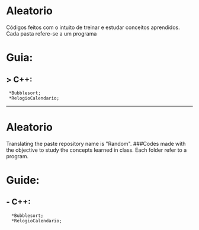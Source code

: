 # Aleatorio
 Códigos feitos com o intuito de treinar e estudar conceitos aprendidos.
 Cada pasta refere-se a um programa

# Guia: <br />
## > C++: <br />
     *Bubblesort;
     *RelogioCalendario;

----------------------------------------------------------------------------------------------------------------------
# Aleatorio
  Translating the paste repository name is "Random".
 ###Codes made with the objective to study the concepts learned in class.
  Each folder refer to a program.
  
 # Guide: <br />
 ## - C++:
      *Bubblesort;
      *RelogioCalendario;

